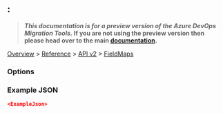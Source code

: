## <TypeName>: <ClassName>

>**_This documentation is for a preview version of the Azure DevOps Migration Tools._ If you are not using the preview version then please head over to the main [documentation](https://nkdagility.github.io/azure-devops-migration-tools).**

[Overview](../././index.md) > [Reference](.././index.md) > [API v2](../index.md) > [FieldMaps](./index.md)

<Description>

### Options

<Options>

### Example JSON

```JSON
<ExampleJson>
```